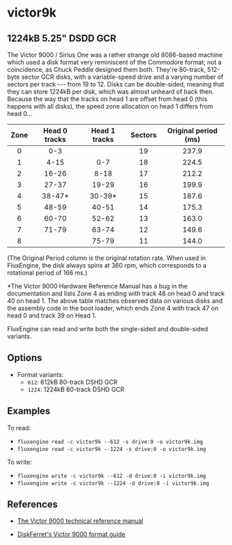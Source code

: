 victor9k
====
## 1224kB 5.25" DSDD GCR
<!-- This file is automatically generated. Do not edit. -->

The Victor 9000 / Sirius One was a rather strange old 8086-based machine
which used a disk format very reminiscent of the Commodore format; not a
coincidence, as Chuck Peddle designed them both. They're 80-track, 512-byte
sector GCR disks, with a variable-speed drive and a varying number of sectors
per track --- from 19 to 12. Disks can be double-sided, meaning that they can
store 1224kB per disk, which was almost unheard of back then. Because the way
that the tracks on head 1 are offset from head 0 (this happens with all disks),
the speed zone allocation on head 1 differs from head 0...

| Zone | Head 0 tracks | Head 1 tracks | Sectors | Original period (ms) |
|:----:|:-------------:|:-------------:|:-------:|:--------------------:|
| 0    | 0-3           |               | 19      | 237.9                |
| 1    | 4-15          | 0-7           | 18      | 224.5                |
| 2    | 16-26         | 8-18          | 17      | 212.2                |
| 3    | 27-37         | 19-29         | 16      | 199.9                |
| 4    | 38-47\*       | 30-39\*       | 15      | 187.6                |
| 5    | 48-59         | 40-51         | 14      | 175.3                |
| 6    | 60-70         | 52-62         | 13      | 163.0                |
| 7    | 71-79         | 63-74         | 12      | 149.6                |
| 8    |               | 75-79         | 11      | 144.0                |

(The Original Period column is the original rotation rate. When used in
FluxEngine, the disk always spins at 360 rpm, which corresponds to a rotational
period of 166 ms.)

\*The Victor 9000 Hardware Reference Manual has a bug in the documentation 
and lists Zone 4 as ending with track 48 on head 0 and track 40 on head 1. 
The above table matches observed data on various disks and the assembly 
code in the boot loader, which ends Zone 4 with track 47 on head 0 
and track 39 on Head 1.

FluxEngine can read and write both the single-sided and double-sided variants. 

## Options

  - Format variants:
      - `612`: 612kB 80-track DSHD GCR
      - `1224`: 1224kB 80-track DSHD GCR

## Examples

To read:

  - `fluxengine read -c victor9k --612 -s drive:0 -o victor9k.img`
  - `fluxengine read -c victor9k --1224 -s drive:0 -o victor9k.img`

To write:

  - `fluxengine write -c victor9k --612 -d drive:0 -i victor9k.img`
  - `fluxengine write -c victor9k --1224 -d drive:0 -i victor9k.img`

## References

  - [The Victor 9000 technical reference manual](http://bitsavers.org/pdf/victor/victor9000/Victor9000TechRef_Jun82.pdf)

  - [DiskFerret's Victor 9000 format guide](https://discferret.com/wiki/Victor_9000_format)

